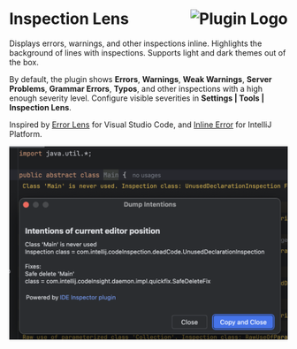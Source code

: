 # Inspection Lens <img align="right" src="logo.png" alt="Plugin Logo">

Displays errors, warnings, and other inspections inline. Highlights the background of lines with inspections. Supports light and dark themes out of the box.

By default, the plugin shows **Errors**, **Warnings**, **Weak Warnings**, **Server Problems**, **Grammar Errors**, **Typos**, and other inspections with a high enough severity level. Configure visible severities in **Settings | Tools | Inspection Lens**.

Inspired by [Error Lens](https://marketplace.visualstudio.com/items?itemName=usernamehw.errorlens) for Visual Studio Code, and [Inline Error](https://plugins.jetbrains.com/plugin/17302-inlineerror) for IntelliJ Platform.

![Inspection Lens Screenshot](.github/readme/intellij.png)
